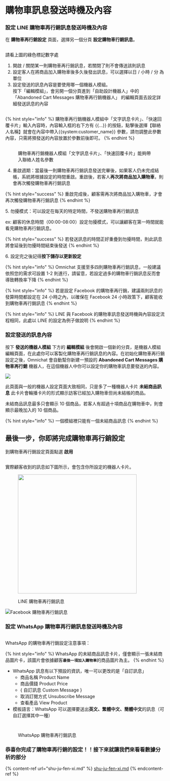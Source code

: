 # 購物車訊息發送時機及內容

### 設定 LINE 購物車再行銷訊息發送時機及內容

在 **購物車再行銷設定** 頁面，選擇另一個分頁 **設定購物車行銷訊息**。

<figure><img src="../../.gitbook/assets/截圖 2024-03-29 上午10.41.44.png" alt=""><figcaption></figcaption></figure>

請看上圖的綠色標記數字處

1. 開啟 / 關閉某一則購物車再行銷訊息，若關閉了則不會傳送該則訊息
2. 設定客人在將商品加入購物車後多久後發出訊息，可以選擇以日 / 小時 / 分 為單位
3. 設定發送的訊息內容是要使用哪一個機器人模組。\
   按下「編輯模組」，會另開一個分頁進到「自助設計機器人」中的 \
   「Abandoned Cart Messages 購物車再行銷機器人」 的編輯頁面去設定詳細發送訊息的內容

<figure><img src="../../.gitbook/assets/截圖 2022-12-20 下午2.26.12.png" alt=""><figcaption></figcaption></figure>

{% hint style="info" %}
購物車再行銷機器人模組中「文字訊息卡片」、「快速回覆卡片」輸入內容時，內容輸入框的右下方有 \{{...\}} 的按鈕，點擊後選擇【聯絡人名稱】就會在內容中帶入\{{system:customer\_name\}} 參數，請勿調整此參數內容，只需將預發送的內容放置於參數前後即可。
{% endhint %}

<figure><img src="../../.gitbook/assets/截圖 2022-12-20 下午2.27.33.png" alt=""><figcaption><p>購物車再行銷機器人模組「文字訊息卡片」、「快速回覆卡片」能夠帶入聯絡人姓名參數</p></figcaption></figure>

4. 重啟週期：當最後一則購物車再行銷訊息發送完畢後，如果客人仍未完成結帳，系統將根據設定的時間重啟。重啟後，若客人**再次將商品加入購物車**，則會再次觸發購物車再行銷訊息

{% hint style="success" %}
重啟完成後，顧客需再次將商品加入購物車，才會再次觸發購物車再行銷訊息
{% endhint %}

&#x20; 5\. 勿擾模式：可以設定在每天的特定時間，不發送購物車再行銷訊息

ex: 顧客的休息時間（00:00-08:00）設定勿擾模式，可以讓顧客在第一時間就能看見購物車再行銷訊息。

{% hint style="success" %}
若發送訊息的時間正好重疊到勿擾時間，則此訊息將會延後到勿擾時間結束後發送
{% endhint %}

&#x20; 6\. 設定完之後記得**按下儲存以更新設定**

{% hint style="info" %}
Omnichat 支援至多四則購物車再行銷訊息，一般建議依照您的需求可設置 1-2 則進行，請留意，若設定過多的購物車行銷訊息反而會導致轉換率下降
{% endhint %}

{% hint style="info" %}
若是設定 Facebook 的購物車再行銷，建議兩則訊息的發算時間都設定在 24 小時之內，以確保在 Facebook 24 小時政策下，顧客能收到購物車再行銷訊息
{% endhint %}

{% hint style="info" %}
LINE 與 Facebook 的購物車訊息發送時機與內容設定流程相同，此處以 LINE 的設定為例子做說明
{% endhint %}

### 設定發送的訊息內容

按下 **發送的機器人模組** 下方的 **編輯模組** 後會開啟一個新的分頁，是機器人模組編輯頁面，在此處你可以客製化購物車再行銷訊息的內容。在初始化購物車再行銷設定之後，Omnichat 會自動幫你新建一預設的 **Abandoned Cart Messages 購物車再行銷** 機器人，在這個機器人中你可以設定你的購物車訊息要發送的內容。

![](<../../.gitbook/assets/螢幕快照 2020-06-19 下午12.31.03.png>)

此頁面與一般的機器人設定頁面大致相同，只是多了一種機器人卡片 **未結商品訊息** 此卡片會輪播卡片的形式顯示訪客已經加入購物車但尚未結帳的商品。

未結商品訊息最多只會顯示 10 個商品，若客人有超過十項商品在購物車中，則會顯示最晚加入的 10 個商品。

{% hint style="info" %}
一個模組裡只能有一個未結商品訊息
{% endhint %}

## 最後一步，你即將完成購物車再行銷設定

到購物車再行銷設定頁面點選 **啟用**

<figure><img src="../../.gitbook/assets/截圖 2024-03-29 下午3.46.08.png" alt=""><figcaption></figcaption></figure>

實際顧客收到的訊息如下圖所示，會包含你所設定的機器人卡片。

<figure><img src="../../.gitbook/assets/Catworld_購物車再行銷.PNG" alt="" width="375"><figcaption><p>LINE 購物車再行銷訊息</p></figcaption></figure>

![Facebook 購物車再行銷訊息](../../.gitbook/assets/Screenshot_20200619-124103_Messenger.jpg)

### 設定 WhatsApp 購物車再行銷訊息發送時機及內容

<figure><img src="../../.gitbook/assets/WABA (3).png" alt=""><figcaption></figcaption></figure>

WhatsApp 的購物車再行銷設定注意事項：

{% hint style="info" %}
WhatsApp 的未結商品訊息卡片，僅會顯示一張未結商品圖片卡，該圖片會依據顧&#x5BA2;**`最後一項加入購物車`**&#x7684;商品圖片為主。
{% endhint %}

* WhatsApp 訊息有以下預設的資訊，唯一可以更改的是「自訂訊息」
  * 商品名稱 Product Name
  * 商品價錢 Product Price
  * { 自訂訊息 Custom Message }
  * 取消訂閱方式 Unsubscribe Message
  * 查看產品 View Product
* 模板語言：WhatsApp 可以選擇要送出**英文、繁體中文、簡體中文**的訊息（可自訂選擇其中一種）

<figure><img src="../../.gitbook/assets/截圖 2024-05-15 下午6.28.20.png" alt=""><figcaption></figcaption></figure>

<figure><img src="../../.gitbook/assets/S__39591939.jpg" alt=""><figcaption><p>WhatsApp 購物車再行銷訊息</p></figcaption></figure>

### 恭喜你完成了購物車再行銷的設定！！接下來就讓我們來看看數據分析的部分

{% content-ref url="shu-ju-fen-xi.md" %}
[shu-ju-fen-xi.md](shu-ju-fen-xi.md)
{% endcontent-ref %}
